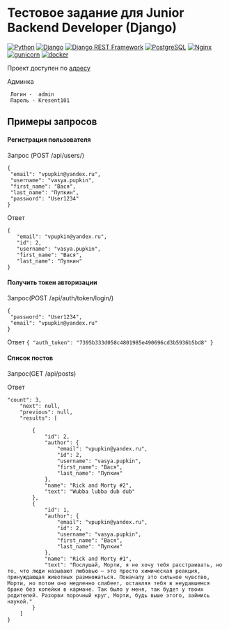 # Тестовое задание для Junior Backend Developer (Django)

[![Python](https://img.shields.io/badge/-Python-464646?style=flat-square&logo=Python)](https://www.python.org/)
[![Django](https://img.shields.io/badge/-Django-464646?style=flat-square&logo=Django)](https://www.djangoproject.com/)
[![Django REST Framework](https://img.shields.io/badge/-Django%20REST%20Framework-464646?style=flat-square&logo=Django%20REST%20Framework)](https://www.django-rest-framework.org/)
[![PostgreSQL](https://img.shields.io/badge/-PostgreSQL-464646?style=flat-square&logo=PostgreSQL)](https://www.postgresql.org/)
[![Nginx](https://img.shields.io/badge/-NGINX-464646?style=flat-square&logo=NGINX)](https://nginx.org/ru/)
[![gunicorn](https://img.shields.io/badge/-gunicorn-464646?style=flat-square&logo=gunicorn)](https://gunicorn.org/)
[![docker](https://img.shields.io/badge/-Docker-464646?style=flat-square&logo=docker)](https://www.docker.com/)

Проект доступен по [адресу](http://51.250.70.145/)

Админка
```
 Логин -  admin
 Пароль - Kresent101
  ```

## Примеры запросов

#### Регистрация пользователя
Запрос (POST /api/users/)
 ```
{
  "email": "vpupkin@yandex.ru",
  "username": "vasya.pupkin",
  "first_name": "Вася",
  "last_name": "Пупкин",
  "password": "User1234"
}
   ```
Ответ 
 ```
 {
    "email": "vpupkin@yandex.ru",
    "id": 2,
    "username": "vasya.pupkin",
    "first_name": "Вася",
    "last_name": "Пупкин"
}
 ```

#### Получить токен авторизации
Запрос(POST /api/auth/token/login/)
 ```
{
  "password": "User1234",
  "email": "vpupkin@yandex.ru"
}
 ```
Ответ
 ``
{
    "auth_token": "7395b333d058c4801985e490696cd3b5936b5bd8"
}
 ``

#### Cписок постов
Запрос(GET /api/posts)

Ответ
```
"count": 3,
    "next": null,
    "previous": null,
    "results": [
     
        {
            "id": 2,
            "author": {
                "email": "vpupkin@yandex.ru",
                "id": 2,
                "username": "vasya.pupkin",
                "first_name": "Вася",
                "last_name": "Пупкин"
            },
            "name": "Rick and Morty #2",
            "text": "Wubba lubba dub dub"
        },
        {
            "id": 1,
            "author": {
                "email": "vpupkin@yandex.ru",
                "id": 2,
                "username": "vasya.pupkin",
                "first_name": "Вася",
                "last_name": "Пупкин"
            },
            "name": "Rick and Morty #1",
            "text": "Послушай, Морти, я не хочу тебя расстраивать, но то, что люди называют любовью — это просто химическая реакция, принуждающая животных размножаться. Поначалу это сильное чувство, Морти, но потом оно медленно слабеет, оставляя тебя в неудавшемся браке без копейки в кармане. Так было у меня, так будет у твоих родителей. Разорви порочный круг, Морти, будь выше этого, займись наукой."
        }
    ]
}

